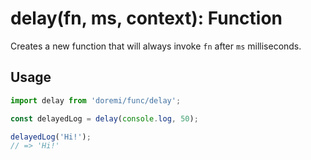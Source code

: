 # delay(fn, ms, context): Function

Creates a new function that will always invoke `fn` after `ms` milliseconds.

## Usage

```js
import delay from 'doremi/func/delay';

const delayedLog = delay(console.log, 50);

delayedLog('Hi!');
// => 'Hi!'
```

